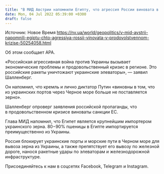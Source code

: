 ```yaml
---
title: "В МИД Австрии напомнили Египту, что агрессия России виновата в продовольственном кризисе"
date: Mon, 04 Jul 2022 05:39:00 +0300
draft: false
---
```

Источник: Новое Время https://nv.ua/world/geopolitics/v-mid-avstrii-napomnili-egiptu-chto-agressiya-rossii-vinovata-v-prodovolstvennom-krizise-50254058.html


 Об этом сообщает АРА.

«Российская агрессивная война против Украины вызывает экономические проблемы и продовольственный кризис в регионе. Это российские ракеты уничтожают украинские элеваторы», — заявил Шалленберг.

Он напомнил, что кремль и лично диктатор Путин «виновны в том, что из украинских портов через Черное море больше не поставляется зерно».

Шалленберг опроверг заявления российской пропаганды, что в продовольственном кризисе виноваты санкции ЕС.

Глава МИД напомнил, что Египет является крупнейшим импортером украинского зерна. 80−90% пшеницы в Египте импортируется преимущественно из Украины.

Россия блокирует украинские порты и морские пути в Черном море для вывоза зерна из Украины, а также препятствует его вывозу по железной дороге, нанося ракетные удары по элеваторам и железнодорожной инфраструктуре.

Присоединяйтесь к нам в соцсетях Facebook, Telegram и Instagram.
